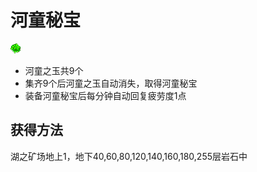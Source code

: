# 河童秘宝

![河童秘宝.png](河童秘宝.png)

- 河童之玉共9个
- 集齐9个后河童之玉自动消失，取得河童秘宝
- 装备河童秘宝后每分钟自动回复疲劳度1点

## 获得方法

湖之矿场地上1，地下40,60,80,120,140,160,180,255层岩石中
